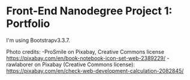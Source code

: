 # Front-End Nanodegree Project 1: Portfolio

I'm using Bootstrapv3.3.7.

Photo credits:
-ProSmile on Pixabay, Creative Commons license https://pixabay.com/en/book-notebook-icon-set-web-2389229/
-rawlaborer on Pixabay (Creative Commons license): https://pixabay.com/en/check-web-development-calculation-2082845/

